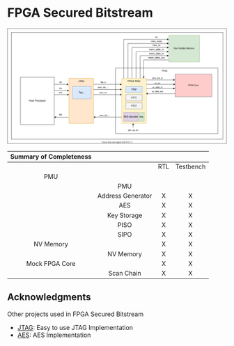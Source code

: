 # FPGA Secured Bitstream

<p align="center">
  <img src="./docs/figures/JtagInterface -FPGA.drawio.svg">
</p>
  
|              Summary of Completeness| | |                  |
| :----:         | :----:             |  :----:  |  :----:   |
|                |                    |     RTL  | Testbench |
|  PMU           |                    |          |           |
|                | PMU                |          |           |
|                | Address Generator  |    X     |      X    |
|                | AES                |    X     |      X    |
|                | Key Storage        |    X     |      X    |
|                | PISO               |    X     |      X    |
|                | SIPO               |    X     |      X    |
| NV Memory      |                    |    X     |      X    |
|                | NV Memory          |    X     |      X    | 
| Mock FPGA Core |                    |    X     |      X    |
|                | Scan Chain         |    X     |      X    |
  

## Acknowledgments

Other projects used in FPGA Secured Bitstream
- [JTAG](https://github.com/freecores/jtag): Easy to use JTAG Implementation
- [AES](https://github.com/hplp/AES_implementations): AES Implementation
